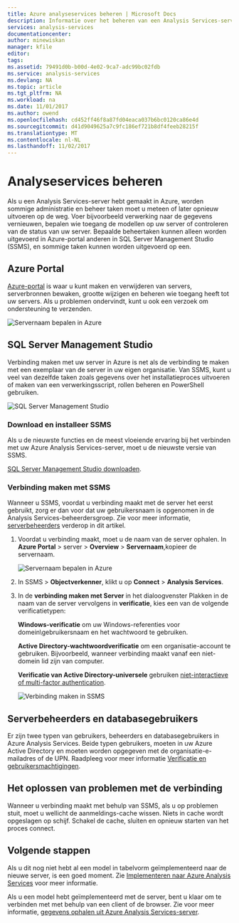 ```yaml
---
title: Azure analyseservices beheren | Microsoft Docs
description: Informatie over het beheren van een Analysis Services-server in Azure.
services: analysis-services
documentationcenter: 
author: minewiskan
manager: kfile
editor: 
tags: 
ms.assetid: 79491d0b-b00d-4e02-9ca7-adc99bc02fdb
ms.service: analysis-services
ms.devlang: NA
ms.topic: article
ms.tgt_pltfrm: NA
ms.workload: na
ms.date: 11/01/2017
ms.author: owend
ms.openlocfilehash: cd452ff46f8a87fd04eaca037b6bc0120ca86e4d
ms.sourcegitcommit: d41d9049625a7c9fc186ef721b8df4feeb28215f
ms.translationtype: MT
ms.contentlocale: nl-NL
ms.lasthandoff: 11/02/2017
---
```

# <a name="manage-analysis-services"></a>Analyseservices beheren
Als u een Analysis Services-server hebt gemaakt in Azure, worden sommige administratie en beheer taken moet u meteen of later opnieuw uitvoeren op de weg. Voer bijvoorbeeld verwerking naar de gegevens vernieuwen, bepalen wie toegang de modellen op uw server of controleren van de status van uw server. Bepaalde beheertaken kunnen alleen worden uitgevoerd in Azure-portal anderen in SQL Server Management Studio (SSMS), en sommige taken kunnen worden uitgevoerd op een.

## <a name="azure-portal"></a>Azure Portal
[Azure-portal](http://portal.azure.com/) is waar u kunt maken en verwijderen van servers, serverbronnen bewaken, grootte wijzigen en beheren wie toegang heeft tot uw servers.  Als u problemen ondervindt, kunt u ook een verzoek om ondersteuning te verzenden.

![Servernaam bepalen in Azure](./media/analysis-services-manage/aas-manage-portal.png)

## <a name="sql-server-management-studio"></a>SQL Server Management Studio
Verbinding maken met uw server in Azure is net als de verbinding te maken met een exemplaar van de server in uw eigen organisatie. Van SSMS, kunt u veel van dezelfde taken zoals gegevens over het installatieproces uitvoeren of maken van een verwerkingsscript, rollen beheren en PowerShell gebruiken.
  
![SQL Server Management Studio](./media/analysis-services-manage/aas-manage-ssms.png)

### <a name="download-and-install-ssms"></a>Download en installeer SSMS
Als u de nieuwste functies en de meest vloeiende ervaring bij het verbinden met uw Azure Analysis Services-server, moet u de nieuwste versie van SSMS. 

[SQL Server Management Studio downloaden](https://docs.microsoft.com/sql/ssms/download-sql-server-management-studio-ssms).


### <a name="to-connect-with-ssms"></a>Verbinding maken met SSMS
 Wanneer u SSMS, voordat u verbinding maakt met de server het eerst gebruikt, zorg er dan voor dat uw gebruikersnaam is opgenomen in de Analysis Services-beheerdersgroep. Zie voor meer informatie, [serverbeheerders](#server-administrators) verderop in dit artikel.

1. Voordat u verbinding maakt, moet u de naam van de server ophalen. In **Azure Portal** > server > **Overview** > **Servernaam**,kopieer de servernaam.
   
    ![Servernaam bepalen in Azure](./media/analysis-services-deploy/aas-deploy-get-server-name.png)
2. In SSMS > **Objectverkenner**, klikt u op **Connect** > **Analysis Services**.
3. In de **verbinding maken met Server** in het dialoogvenster Plakken in de naam van de server vervolgens in **verificatie**, kies een van de volgende verificatietypen:
   
    **Windows-verificatie** om uw Windows-referenties voor domein\gebruikersnaam en het wachtwoord te gebruiken.

    **Active Directory-wachtwoordverificatie** om een organisatie-account te gebruiken. Bijvoorbeeld, wanneer verbinding maakt vanaf een niet-domein lid zijn van computer.

    **Verificatie van Active Directory-universele** gebruiken [niet-interactieve of multi-factor authentication](../sql-database/sql-database-ssms-mfa-authentication.md). 
   
    ![Verbinding maken in SSMS](./media/analysis-services-manage/aas-manage-connect-ssms.png)

## <a name="server-administrators-and-database-users"></a>Serverbeheerders en databasegebruikers
Er zijn twee typen van gebruikers, beheerders en databasegebruikers in Azure Analysis Services. Beide typen gebruikers, moeten in uw Azure Active Directory en moeten worden opgegeven met de organisatie-e-mailadres of de UPN. Raadpleeg voor meer informatie [Verificatie en gebruikersmachtigingen](analysis-services-manage-users.md).


## <a name="troubleshooting-connection-problems"></a>Het oplossen van problemen met de verbinding
Wanneer u verbinding maakt met behulp van SSMS, als u op problemen stuit, moet u wellicht de aanmeldings-cache wissen. Niets in cache wordt opgeslagen op schijf. Schakel de cache, sluiten en opnieuw starten van het proces connect. 

## <a name="next-steps"></a>Volgende stappen
Als u dit nog niet hebt al een model in tabelvorm geïmplementeerd naar de nieuwe server, is een goed moment. Zie [Implementeren naar Azure Analysis Services](analysis-services-deploy.md) voor meer informatie.

Als u een model hebt geïmplementeerd met de server, bent u klaar om te verbinden met met behulp van een client of de browser. Zie voor meer informatie, [gegevens ophalen uit Azure Analysis Services-server](analysis-services-connect.md).

